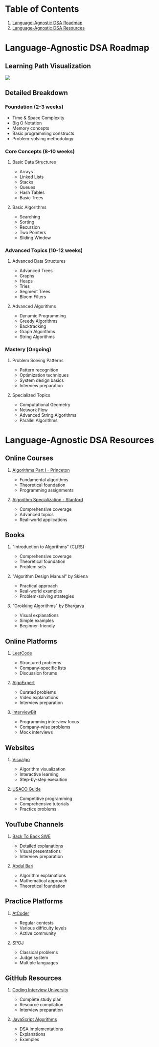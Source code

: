 # Table of Contents
1. [Language-Agnostic DSA Roadmap](#language-agnostic-dsa-roadmap)
2. [Language-Agnostic DSA Resources](#language-agnostic-dsa-resources)

# Language-Agnostic DSA Roadmap

## Learning Path Visualization
[![](https://mermaid.ink/img/pako:eNp9kstuwjAQRX_F8hp-IItKIQ9YFBUprJqwGOIhsRTbkR9IFPHvdZyYLtrizdiec0dzx77TVjGkCe00jD055o0kfqV1ZUHbE1mv38imPmjl80Jw2ZENGN4a8nEhqbyRd5Cdgw5Ps24TBFkdIJKDBVJZ7VrrNJqFyQKTL0w6dEpz24uYzkO6qFN2Bdki-6dKEbDyB_tVqAzEdmr-PKAglRquk4EDWItaRmwbsF1djdhyGPiXr3VUo_fogRkx7jyPp6GlcpKB5Uo2dLE8B5TsDzxTGkmmfIOjNVGRLUZfCZ-25laitFisvZLuwXh_tyjZzmH3lNAVFagFcOaf_T5dN9T2KLChid8yvIAb7CR_eBScVdVNtjTxL4ArqpXr-nhwo58F5hym30GTCwzG344gP5WK58c3ZK7B-A?type=png)](https://mermaid.live/edit#pako:eNp9kstuwjAQRX_F8hp-IItKIQ9YFBUprJqwGOIhsRTbkR9IFPHvdZyYLtrizdiec0dzx77TVjGkCe00jD055o0kfqV1ZUHbE1mv38imPmjl80Jw2ZENGN4a8nEhqbyRd5Cdgw5Ps24TBFkdIJKDBVJZ7VrrNJqFyQKTL0w6dEpz24uYzkO6qFN2Bdki-6dKEbDyB_tVqAzEdmr-PKAglRquk4EDWItaRmwbsF1djdhyGPiXr3VUo_fogRkx7jyPp6GlcpKB5Uo2dLE8B5TsDzxTGkmmfIOjNVGRLUZfCZ-25laitFisvZLuwXh_tyjZzmH3lNAVFagFcOaf_T5dN9T2KLChid8yvIAb7CR_eBScVdVNtjTxL4ArqpXr-nhwo58F5hym30GTCwzG344gP5WK58c3ZK7B-A)

## Detailed Breakdown

### Foundation (2-3 weeks)
- Time & Space Complexity
- Big O Notation
- Memory concepts
- Basic programming constructs
- Problem-solving methodology

### Core Concepts (8-10 weeks)
1. Basic Data Structures
   - Arrays
   - Linked Lists
   - Stacks
   - Queues
   - Hash Tables
   - Basic Trees

2. Basic Algorithms
   - Searching
   - Sorting
   - Recursion
   - Two Pointers
   - Sliding Window

### Advanced Topics (10-12 weeks)
1. Advanced Data Structures
   - Advanced Trees
   - Graphs
   - Heaps
   - Tries
   - Segment Trees
   - Bloom Filters

2. Advanced Algorithms
   - Dynamic Programming
   - Greedy Algorithms
   - Backtracking
   - Graph Algorithms
   - String Algorithms

### Mastery (Ongoing)
1. Problem Solving Patterns
   - Pattern recognition
   - Optimization techniques
   - System design basics
   - Interview preparation

2. Specialized Topics
   - Computational Geometry
   - Network Flow
   - Advanced String Algorithms
   - Parallel Algorithms

# Language-Agnostic DSA Resources

## Online Courses
1. [Algorithms Part I - Princeton](https://www.coursera.org/learn/algorithms-part1)
   - Fundamental algorithms
   - Theoretical foundation
   - Programming assignments

2. [Algorithm Specialization - Stanford](https://www.coursera.org/specializations/algorithms)
   - Comprehensive coverage
   - Advanced topics
   - Real-world applications

## Books
1. "Introduction to Algorithms" (CLRS)
   - Comprehensive coverage
   - Theoretical foundation
   - Problem sets

2. "Algorithm Design Manual" by Skiena
   - Practical approach
   - Real-world examples
   - Problem-solving strategies

3. "Grokking Algorithms" by Bhargava
   - Visual explanations
   - Simple examples
   - Beginner-friendly

## Online Platforms
1. [LeetCode](https://leetcode.com/)
   - Structured problems
   - Company-specific lists
   - Discussion forums

2. [AlgoExpert](https://www.algoexpert.io/)
   - Curated problems
   - Video explanations
   - Interview preparation

3. [InterviewBit](https://www.interviewbit.com/)
   - Programming interview focus
   - Company-wise problems
   - Mock interviews

## Websites
1. [Visualgo](https://visualgo.net/)
   - Algorithm visualization
   - Interactive learning
   - Step-by-step execution

2. [USACO Guide](https://usaco.guide/)
   - Competitive programming
   - Comprehensive tutorials
   - Practice problems

## YouTube Channels
1. [Back To Back SWE](https://www.youtube.com/channel/UCmJz2DV1a3yfgrR7GqRtUUA)
   - Detailed explanations
   - Visual presentations
   - Interview preparation

2. [Abdul Bari](https://www.youtube.com/channel/UCZCFT11CWBi3MHNlGf019nw)
   - Algorithm explanations
   - Mathematical approach
   - Theoretical foundation

## Practice Platforms
1. [AtCoder](https://atcoder.jp/)
   - Regular contests
   - Various difficulty levels
   - Active community

2. [SPOJ](https://www.spoj.com/)
   - Classical problems
   - Judge system
   - Multiple languages

## GitHub Resources
1. [Coding Interview University](https://github.com/jwasham/coding-interview-university)
   - Complete study plan
   - Resource compilation
   - Interview preparation

2. [JavaScript Algorithms](https://github.com/trekhleb/javascript-algorithms)
   - DSA implementations
   - Explanations
   - Examples
